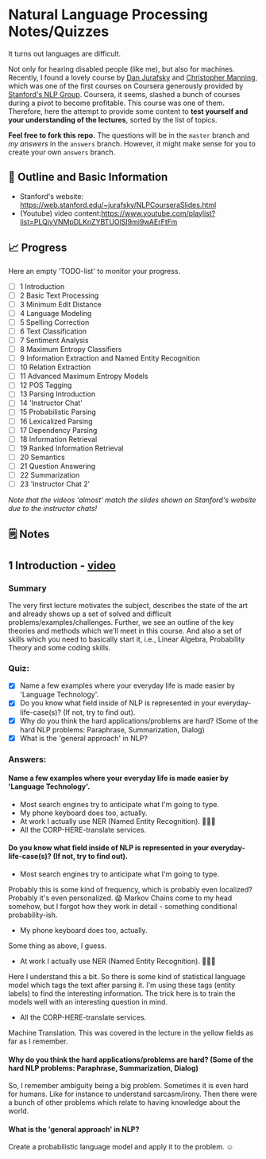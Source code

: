 # Natural Language Processing Notes/Quizzes

It turns out languages are difficult.

Not only for hearing disabled people (like me), but also for machines. Recently, I found a lovely course by [Dan Jurafsky](http://www.stanford.edu/people/jurafsky) and [Christopher Manning](http://nlp.stanford.edu/manning/), which was one of the first courses on Coursera generously provided by [Stanford's NLP Group](https://twitter.com/stanfordnlp). Coursera, it seems, slashed a bunch of courses during a pivot to become profitable. This course was one of them. Therefore, here the attempt to provide some content to **test yourself and your understanding of the lectures**, sorted by the list of topics.

**Feel free to fork this repo.** The questions will be in the `master` branch and _my answers_ in the `answers` branch. However, it might make sense for you to create your own `answers` branch.

## 📒 Outline and Basic Information

- Stanford's website: https://web.stanford.edu/~jurafsky/NLPCourseraSlides.html
- (Youtube) video content:https://www.youtube.com/playlist?list=PLQiyVNMpDLKnZYBTUOlSI9mi9wAErFtFm

## 📈 Progress

Here an empty 'TODO-list' to monitor your progress.

- [ ] 1 Introduction
- [ ] 2 Basic Text Processing
- [ ] 3 Minimum Edit Distance
- [ ] 4 Language Modeling
- [ ] 5 Spelling Correction
- [ ] 6 Text Classification
- [ ] 7 Sentiment Analysis
- [ ] 8 Maximum Entropy Classifiers
- [ ] 9 Information Extraction and Named Entity Recognition
- [ ] 10 Relation Extraction
- [ ] 11 Advanced Maximum Entropy Models
- [ ] 12 POS Tagging
- [ ] 13 Parsing Introduction
- [ ] 14 'Instructor Chat'
- [ ] 15 Probabilistic Parsing
- [ ] 16 Lexicalized Parsing
- [ ] 17 Dependency Parsing
- [ ] 18 Information Retrieval
- [ ] 19 Ranked Information Retrieval
- [ ] 20 Semantics
- [ ] 21 Question Answering
- [ ] 22 Summarization
- [ ] 23 'Instructor Chat 2'

_Note that the videos 'almost' match the slides shown on Stanford's website due to the instructor chats!_

## 🗒️ Notes

## 1 Introduction - [video](https://youtu.be/3Dt_yh1mf_U)

### Summary

The very first lecture motivates the subject, describes the state of the art and already shows up a set of solved and difficult problems/examples/challenges. Further, we see an outline of the key theories and methods which we'll meet in this course. And also a set of skills which you need to basically start it, i.e., Linear Algebra, Probability Theory and some coding skills.

### Quiz:

- [X] Name a few examples where your everyday life is made easier by 'Language Technology'.
- [X] Do you know what field inside of NLP is represented in your everyday-life-case(s)? (If not, try to find out).
- [X] Why do you think the hard applications/problems are hard? (Some of the hard NLP problems: Paraphrase, Summarization, Dialog)
- [X] What is the 'general approach' in NLP?

### Answers:

#### Name a few examples where your everyday life is made easier by 'Language Technology'.

- Most search engines try to anticipate what I'm going to type.
- My phone keyboard does too, actually.
- At work I actually use NER (Named Entity Recognition). 🙉🙊🙈
- All the CORP-HERE-translate services.

#### Do you know what field inside of NLP is represented in your everyday-life-case(s)? (If not, try to find out).

- Most search engines try to anticipate what I'm going to type.

Probably this is some kind of frequency, which is probably even localized? Probably it's even personalized. 😱 Markov Chains come to my head somehow, but I forgot how they work in detail - something conditional probability-ish.

- My phone keyboard does too, actually.

Some thing as above, I guess.

- At work I actually use NER (Named Entity Recognition). 🙉🙊🙈

Here I understand this a bit. So there is some kind of statistical language model which tags the text after parsing it. I'm using these tags (entity labels) to find the interesting information. The trick here is to train the models well with an interesting question in mind.

- All the CORP-HERE-translate services.

Machine Translation. This was covered in the lecture in the yellow fields as far as I remember.

#### Why do you think the hard applications/problems are hard? (Some of the hard NLP problems: Paraphrase, Summarization, Dialog)

So, I remember ambiguity being a big problem. Sometimes it is even hard for humans. Like for instance to understand sarcasm/irony. Then there were a bunch of other problems which relate to having knowledge about the world.

#### What is the 'general approach' in NLP?

Create a probabilistic language model and apply it to the problem. ☺️

